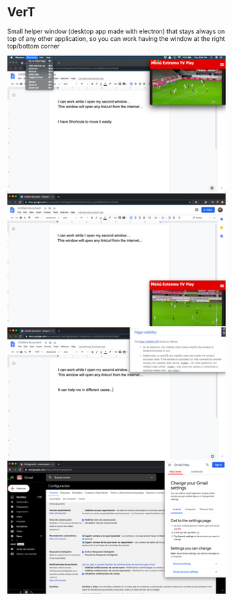 # VerT
Small helper window (desktop app made with electron) that stays always on top of any other application, so you can work having the window at the right top/bottom corner

<img src="assets/screens/1.png" width="800" >
<img src="assets/screens/2.png" width="800" >
<img src="assets/screens/3.png" width="800" >
<img src="assets/screens/4.png" width="800" >

